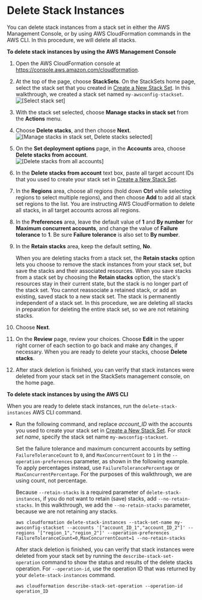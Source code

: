 # Delete Stack Instances<a name="stackinstances-delete"></a>

You can delete stack instances from a stack set in either the AWS Management Console, or by using AWS CloudFormation commands in the AWS CLI\. In this procedure, we will delete all stacks\.

**To delete stack instances by using the AWS Management Console**

1. Open the AWS CloudFormation console at [https://console\.aws\.amazon\.com/cloudformation](https://console.aws.amazon.com/cloudformation/)\.

1. At the top of the page, choose **StackSets**\. On the StackSets home page, select the stack set that you created in [Create a New Stack Set](stacksets-getting-started-create.md)\. In this walkthrough, we created a stack set named `my-awsconfig-stackset`\.  
![\[Select stack set\]](http://docs.aws.amazon.com/AWSCloudFormation/latest/UserGuide/images/stacksets_my_awsconfig.png)

1. With the stack set selected, choose **Manage stacks in stack set** from the **Actions** menu\.

1. Choose **Delete stacks**, and then choose **Next**\.  
![\[Manage stacks in stack set, Delete stacks selected\]](http://docs.aws.amazon.com/AWSCloudFormation/latest/UserGuide/images/stacksets_manage_delete.png)

1. On the **Set deployment options** page, in the **Accounts** area, choose **Delete stacks from account**\.  
![\[Delete stacks from all accounts\]](http://docs.aws.amazon.com/AWSCloudFormation/latest/UserGuide/images/stacksets_delete_accounts.png)

1. In the **Delete stacks from account** text box, paste all target account IDs that you used to create your stack set in [Create a New Stack Set](stacksets-getting-started-create.md)\.

1. In the **Regions** area, choose all regions \(hold down **Ctrl** while selecting regions to select multiple regions\), and then choose **Add** to add all stack set regions to the list\. You are instructing AWS CloudFormation to delete all stacks, in all target accounts across all regions\.

1. In the **Preferences** area, leave the default value of **1** and **By number** for **Maximum concurrent accounts**, and change the value of **Failure tolerance** to **1**\. Be sure **Failure tolerance** is also set to **By number**\.

1. In the **Retain stacks** area, keep the default setting, **No**\.

   When you are deleting stacks from a stack set, the **Retain stacks** option lets you choose to remove the stack instances from your stack set, but save the stacks and their associated resources\. When you save stacks from a stack set by choosing the **Retain stacks** option, the stack's resources stay in their current state, but the stack is no longer part of the stack set\. You cannot reassociate a retained stack, or add an existing, saved stack to a new stack set\. The stack is permanently independent of a stack set\. In this procedure, we are deleting all stacks in preparation for deleting the entire stack set, so we are not retaining stacks\.

1. Choose **Next**\.

1. On the **Review** page, review your choices\. Choose **Edit** in the upper right corner of each section to go back and make any changes, if necessary\. When you are ready to delete your stacks, choose **Delete stacks**\.

1. After stack deletion is finished, you can verify that stack instances were deleted from your stack set in the StackSets management console, on the home page\.

**To delete stack instances by using the AWS CLI**

When you are ready to delete stack instances, run the `delete-stack-instances` AWS CLI command\.

+ Run the following command, and replace *account\_ID* with the accounts you used to create your stack set in [Create a New Stack Set](stacksets-getting-started-create.md)\. For *stack set name*, specify the stack set name `my-awsconfig-stackset`\.

  Set the failure tolerance and maximum concurrent accounts by setting `FailureToleranceCount` to `0`, and `MaxConcurrentCount` to `1` in the `--operation-preferences` parameter, as shown in the following example\. To apply percentages instead, use `FailureTolerancePercentage` or `MaxConcurrentPercentage`\. For the purposes of this walkthrough, we are using count, not percentage\.

  Because `--retain-stacks` is a required parameter of `delete-stack-instances`, if you do not want to retain \(save\) stacks, add `--no-retain-stacks`\. In this walkthrough, we add the `--no-retain-stacks` parameter, because we are not retaining any stacks\.

  ```
  aws cloudformation delete-stack-instances --stack-set-name my-awsconfig-stackset --accounts '["account_ID_1","account_ID_2"]' --regions '["region_1","region_2"]' --operation-preferences FailureToleranceCount=0,MaxConcurrentCount=1 --no-retain-stacks
  ```

  After stack deletion is finished, you can verify that stack instances were deleted from your stack set by running the `describe-stack-set-operation` command to show the status and results of the delete stacks operation\. For `--operation-id`, use the operation ID that was returned by your `delete-stack-instances` command\.

  ```
  aws cloudformation describe-stack-set-operation --operation-id operation_ID
  ```
